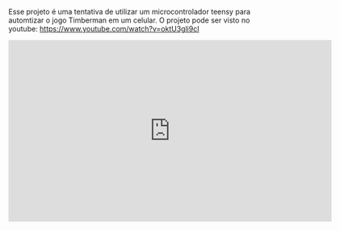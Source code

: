Esse projeto é uma tentativa de utilizar um microcontrolador teensy para automtizar o jogo Timberman em um celular.
O projeto pode ser visto no youtube:
https://www.youtube.com/watch?v=oktU3gli9cI


<iframe width="640" height="360" src="https://www.youtube-nocookie.com/embed/oktU3gli9cI?rel=0&amp;showinfo=0" frameborder="0" allowfullscreen></iframe>
